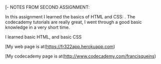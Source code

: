 [- NOTES FROM SECOND ASSIGNMENT:

In this assignment I learned the basics of HTML and CSS:
.
The codecademy tutorials are really great, I went through a good basic knowledge in a very short time.

I learned basic HTML, and basic CSS
 
[My web page is at(https://fr322app.herokuapp.com)

[My codecademy page is at(http://www.codecademy.com/francisqueins)